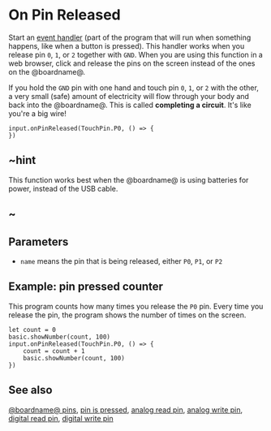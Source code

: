 # On Pin Released

Start an [event handler](/reference/event-handler) (part of the program that will run when something happens, like when a button is pressed). This handler works when you release pin `0`, `1`, or `2` together with `GND`. When you are using this function in a web browser, click and release the pins on the screen instead of the ones on the @boardname@.

If you hold the `GND` pin with one hand and touch pin `0`, `1`, or `2` with the other, a very small (safe) amount of electricity will flow through your body and back into the @boardname@. This is called **completing a circuit**. It's like you're a big wire!

```sig
input.onPinReleased(TouchPin.P0, () => {
})
```

## ~hint

This function works best when the @boardname@ is using batteries for power, instead of the USB cable.

## ~

## Parameters

* `name` means the pin that is being released, either `P0`, `P1`, or `P2`

## Example: pin pressed counter

This program counts how many times you release the `P0` pin. Every time you release the pin, the program shows the number of times on the screen.

```blocks
let count = 0
basic.showNumber(count, 100)
input.onPinReleased(TouchPin.P0, () => {
    count = count + 1
    basic.showNumber(count, 100)
})
```

## See also

[@boardname@ pins](/device/pins), [pin is pressed](/reference/input/pin-is-pressed), [analog read pin](/reference/pins/analog-read-pin), [analog write pin](/reference/pins/analog-write-pin), [digital read pin](/reference/pins/digital-read-pin), [digital write pin](/reference/pins/digital-write-pin)
